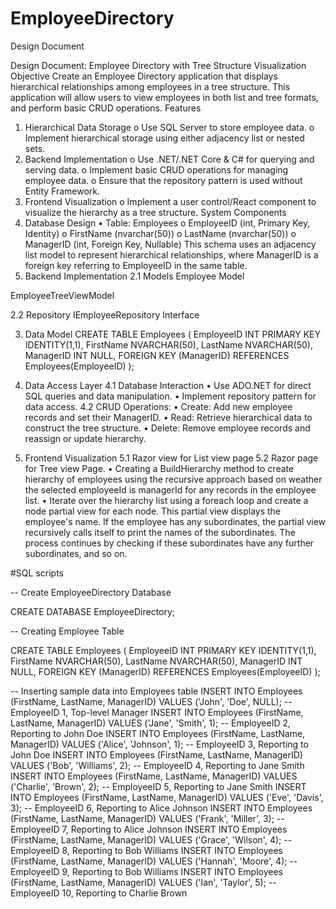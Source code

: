 # EmployeeDirectory
Design Document

Design Document: Employee Directory with Tree Structure Visualization
Objective
Create an Employee Directory application that displays hierarchical relationships among employees in a tree structure. This application will allow users to view employees in both list and tree formats, and perform basic CRUD operations.
Features
1.	Hierarchical Data Storage
o	Use SQL Server to store employee data.
o	Implement hierarchical storage using either adjacency list or nested sets.
2.	Backend Implementation
o	Use .NET/.NET Core & C# for querying and serving data.
o	Implement basic CRUD operations for managing employee data.
o	Ensure that the repository pattern is used without Entity Framework.
3.	Frontend Visualization
o	Implement a user control/React component to visualize the hierarchy as a tree structure.
System Components
1. Database Design
•	Table: Employees
o	EmployeeID (int, Primary Key, Identity)
o	FirstName (nvarchar(50))
o	LastName (nvarchar(50))
o	ManagerID (int, Foreign Key, Nullable)
This schema uses an adjacency list model to represent hierarchical relationships, where ManagerID is a foreign key referring to EmployeeID in the same table.
2. Backend Implementation
2.1 Models
Employee Model
 
EmployeeTreeViewModel
 

2.2 Repository
IEmployeeRepository Interface
 

3. Data Model
CREATE TABLE Employees (
    EmployeeID INT PRIMARY KEY IDENTITY(1,1),
    FirstName NVARCHAR(50),
    LastName NVARCHAR(50),
    ManagerID INT NULL,
    FOREIGN KEY (ManagerID) REFERENCES Employees(EmployeeID)
);


4. Data Access Layer
4.1 Database Interaction
•	Use ADO.NET for direct SQL queries and data manipulation.
•	Implement repository pattern for data access.
4.2 CRUD Operations:
•	Create: Add new employee records and set their ManagerID.
•	Read: Retrieve hierarchical data to construct the tree structure.
•	Delete: Remove employee records and reassign or update hierarchy.

5. Frontend Visualization 
5.1 Razor view for List view page
5.2 Razor page for Tree view Page.
•	Creating a BuildHierarchy method to create hierarchy of employees using the recursive approach based on weather the selected employeeId is managerId for any records in the employee list.
•	Iterate over the hierarchy list using a foreach loop and create a node partial view for each node. This partial view displays the employee's name. If the employee has any subordinates, the partial view recursively calls itself to print the names of the subordinates. The process continues by checking if these subordinates have any further subordinates, and so on.

 
 



#SQL scripts

-- Create EmployeeDirectory Database

CREATE DATABASE EmployeeDirectory;

-- Creating Employee Table

CREATE TABLE Employees (
    EmployeeID INT PRIMARY KEY IDENTITY(1,1),
    FirstName NVARCHAR(50),
    LastName NVARCHAR(50),
    ManagerID INT NULL,
    FOREIGN KEY (ManagerID) REFERENCES Employees(EmployeeID)
);



-- Inserting sample data into Employees table
INSERT INTO Employees (FirstName, LastName, ManagerID) VALUES ('John', 'Doe', NULL);      -- EmployeeID 1, Top-level Manager
INSERT INTO Employees (FirstName, LastName, ManagerID) VALUES ('Jane', 'Smith', 1);      -- EmployeeID 2, Reporting to John Doe
INSERT INTO Employees (FirstName, LastName, ManagerID) VALUES ('Alice', 'Johnson', 1);    -- EmployeeID 3, Reporting to John Doe
INSERT INTO Employees (FirstName, LastName, ManagerID) VALUES ('Bob', 'Williams', 2);     -- EmployeeID 4, Reporting to Jane Smith
INSERT INTO Employees (FirstName, LastName, ManagerID) VALUES ('Charlie', 'Brown', 2);    -- EmployeeID 5, Reporting to Jane Smith
INSERT INTO Employees (FirstName, LastName, ManagerID) VALUES ('Eve', 'Davis', 3);        -- EmployeeID 6, Reporting to Alice Johnson
INSERT INTO Employees (FirstName, LastName, ManagerID) VALUES ('Frank', 'Miller', 3);      -- EmployeeID 7, Reporting to Alice Johnson
INSERT INTO Employees (FirstName, LastName, ManagerID) VALUES ('Grace', 'Wilson', 4);     -- EmployeeID 8, Reporting to Bob Williams
INSERT INTO Employees (FirstName, LastName, ManagerID) VALUES ('Hannah', 'Moore', 4);      -- EmployeeID 9, Reporting to Bob Williams
INSERT INTO Employees (FirstName, LastName, ManagerID) VALUES ('Ian', 'Taylor', 5);       -- EmployeeID 10, Reporting to Charlie Brown



